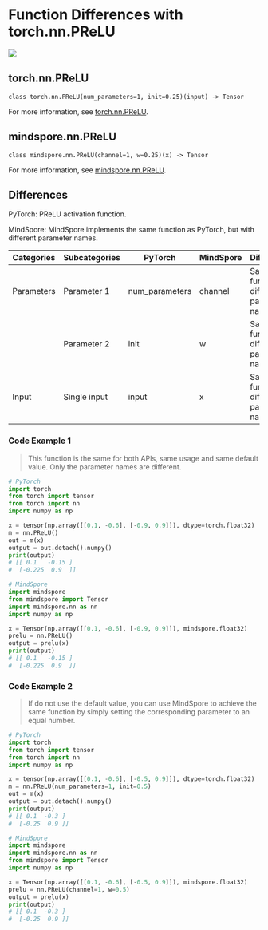 # Function Differences with torch.nn.PReLU

<a href="https://gitee.com/mindspore/docs/blob/master/docs/mindspore/source_en/note/api_mapping/pytorch_diff/PReLU.md" target="_blank"><img src="https://mindspore-website.obs.cn-north-4.myhuaweicloud.com/website-images/r2.0/resource/_static/logo_source_en.png"></a>

## torch.nn.PReLU

```text
class torch.nn.PReLU(num_parameters=1, init=0.25)(input) -> Tensor
```

For more information, see [torch.nn.PReLU](https://pytorch.org/docs/1.8.1/generated/torch.nn.PReLU.html).

## mindspore.nn.PReLU

```text
class mindspore.nn.PReLU(channel=1, w=0.25)(x) -> Tensor
```

For more information, see [mindspore.nn.PReLU](https://www.mindspore.cn/docs/en/master/api_python/nn/mindspore.nn.PReLU.html).

## Differences

PyTorch: PReLU activation function.

MindSpore: MindSpore implements the same function as PyTorch, but with different parameter names.

| Categories | Subcategories |PyTorch | MindSpore | Difference |
| ---- | ----- | ------- | --------- | ------------- |
|Parameters | Parameter 1 | num_parameters | channel | Same function, different parameter names |
| | Parameter 2 | init | w | Same function, different parameter names |
| Input | Single input | input | x | Same function, different parameter names |

### Code Example 1

> This function is the same for both APIs, same usage and same default value. Only the parameter names are different.

```python
# PyTorch
import torch
from torch import tensor
from torch import nn
import numpy as np

x = tensor(np.array([[0.1, -0.6], [-0.9, 0.9]]), dtype=torch.float32)
m = nn.PReLU()
out = m(x)
output = out.detach().numpy()
print(output)
# [[ 0.1   -0.15 ]
#  [-0.225  0.9  ]]

# MindSpore
import mindspore
from mindspore import Tensor
import mindspore.nn as nn
import numpy as np

x = Tensor(np.array([[0.1, -0.6], [-0.9, 0.9]]), mindspore.float32)
prelu = nn.PReLU()
output = prelu(x)
print(output)
# [[ 0.1   -0.15 ]
#  [-0.225  0.9  ]]
```

### Code Example 2

> If do not use the default value, you can use MindSpore to achieve the same function by simply setting the corresponding parameter to an equal number.

```python
# PyTorch
import torch
from torch import tensor
from torch import nn
import numpy as np

x = tensor(np.array([[0.1, -0.6], [-0.5, 0.9]]), dtype=torch.float32)
m = nn.PReLU(num_parameters=1, init=0.5)
out = m(x)
output = out.detach().numpy()
print(output)
# [[ 0.1  -0.3 ]
#  [-0.25  0.9 ]]

# MindSpore
import mindspore
import mindspore.nn as nn
from mindspore import Tensor
import numpy as np

x = Tensor(np.array([[0.1, -0.6], [-0.5, 0.9]]), mindspore.float32)
prelu = nn.PReLU(channel=1, w=0.5)
output = prelu(x)
print(output)
# [[ 0.1  -0.3 ]
#  [-0.25  0.9 ]]
```
